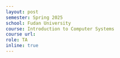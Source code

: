 ```yaml
---
layout: post
semester: Spring 2025
school: Fudan University
course: Introduction to Computer Systems
course url: 
role: TA
inline: true
---
```

